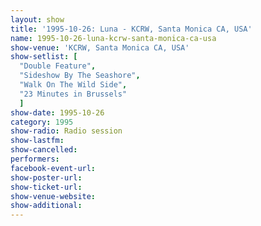 ```yaml
---
layout: show
title: '1995-10-26: Luna - KCRW, Santa Monica CA, USA'
name: 1995-10-26-luna-kcrw-santa-monica-ca-usa
show-venue: 'KCRW, Santa Monica CA, USA'
show-setlist: [
  "Double Feature",
  "Sideshow By The Seashore",
  "Walk On The Wild Side",
  "23 Minutes in Brussels"
  ]
show-date: 1995-10-26
category: 1995
show-radio: Radio session
show-lastfm: 
show-cancelled: 
performers: 
facebook-event-url: 
show-poster-url: 
show-ticket-url: 
show-venue-website: 
show-additional: 
---
```


